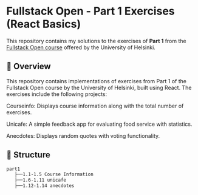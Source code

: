 # Fullstack Open - Part 1 Exercises (React Basics)

This repository contains my solutions to the exercises of **Part 1** from the [Fullstack Open course](https://fullstackopen.com/en/) offered by the University of Helsinki.

## 🧠 Overview

This repository contains implementations of exercises from Part 1 of the Fullstack Open course by the University of Helsinki, built using React. The exercises include the following projects:

Courseinfo: Displays course information along with the total number of exercises.

Unicafe: A simple feedback app for evaluating food service with statistics.

Anecdotes: Displays random quotes with voting functionality. 
## 📁 Structure
```md
part1 
   ├──1.1-1.5 Course Information
   ├──1.6-1.11 unicafe     
   ├──1.12-1.14 anecdotes  

```